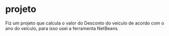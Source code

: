 # projeto
 Fiz um projeto que calcula o valor do Desconto do veículo de acordo com o ano do veículo, para isso usei a ferramenta NetBeans
